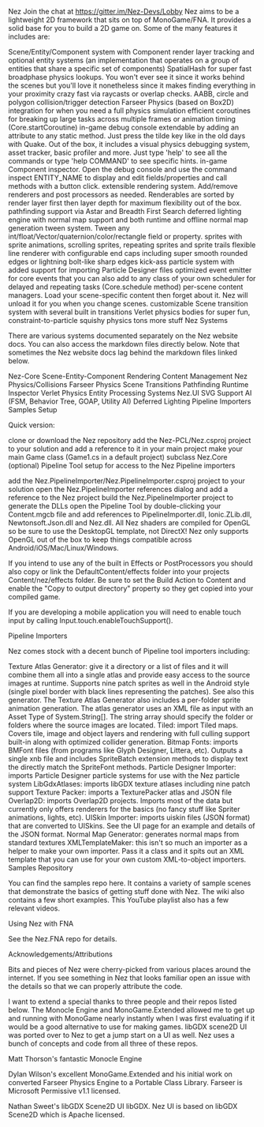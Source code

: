 Nez
Join the chat at https://gitter.im/Nez-Devs/Lobby
Nez aims to be a lightweight 2D framework that sits on top of MonoGame/FNA. It provides a solid base for you to build a 2D game on. Some of the many features it includes are:

Scene/Entity/Component system with Component render layer tracking and optional entity systems (an implementation that operates on a group of entities that share a specific set of components)
SpatialHash for super fast broadphase physics lookups. You won't ever see it since it works behind the scenes but you'll love it nonetheless since it makes finding everything in your proximity crazy fast via raycasts or overlap checks.
AABB, circle and polygon collision/trigger detection
Farseer Physics (based on Box2D) integration for when you need a full physics simulation
efficient coroutines for breaking up large tasks across multiple frames or animation timing (Core.startCoroutine)
in-game debug console extendable by adding an attribute to any static method. Just press the tilde key like in the old days with Quake. Out of the box, it includes a visual physics debugging system, asset tracker, basic profiler and more. Just type 'help' to see all the commands or type 'help COMMAND' to see specific hints.
in-game Component inspector. Open the debug console and use the command inspect ENTITY_NAME to display and edit fields/properties and call methods with a button click.
extensible rendering system. Add/remove renderers and post processors as needed. Renderables are sorted by render layer first then layer depth for maximum flexibility out of the box.
pathfinding support via Astar and Breadth First Search
deferred lighting engine with normal map support and both runtime and offline normal map generation
tween system. Tween any int/float/Vector/quaternion/color/rectangle field or property.
sprites with sprite animations, scrolling sprites, repeating sprites and sprite trails
flexible line renderer with configurable end caps including super smooth rounded edges or lightning bolt-like sharp edges
kick-ass particle system with added support for importing Particle Designer files
optimized event emitter for core events that you can also add to any class of your own
scheduler for delayed and repeating tasks (Core.schedule method)
per-scene content managers. Load your scene-specific content then forget about it. Nez will unload it for you when you change scenes.
customizable Scene transition system with several built in transitions
Verlet physics bodies for super fun, constraint-to-particle squishy physics
tons more stuff
Nez Systems

There are various systems documented separately on the Nez website docs. You can also access the markdown files directly below. Note that sometimes the Nez website docs lag behind the markdown files linked below.

Nez-Core
Scene-Entity-Component
Rendering
Content Management
Nez Physics/Collisions
Farseer Physics
Scene Transitions
Pathfinding
Runtime Inspector
Verlet Physics
Entity Processing Systems
Nez.UI
SVG Support
AI (FSM, Behavior Tree, GOAP, Utility AI)
Deferred Lighting
Pipeline Importers
Samples
Setup

Quick version:

clone or download the Nez repository
add the Nez-PCL/Nez.csproj project to your solution and add a reference to it in your main project
make your main Game class (Game1.cs in a default project) subclass Nez.Core
(optional) Pipeline Tool setup for access to the Nez Pipeline importers

add the Nez.PipelineImporter/Nez.PipelineImporter.csproj project to your solution
open the Nez.PipelineImporter references dialog and add a reference to the Nez project
build the Nez.PipelineImporter project to generate the DLLs
open the Pipeline Tool by double-clicking your Content.mgcb file and add references to PipelineImporter.dll, Ionic.ZLib.dll, Newtonsoft.Json.dll and Nez.dll.
All Nez shaders are compiled for OpenGL so be sure to use the DesktopGL template, not DirectX! Nez only supports OpenGL out of the box to keep things compatible across Android/iOS/Mac/Linux/Windows.

If you intend to use any of the built in Effects or PostProcessors you should also copy or link the DefaultContent/effects folder into your projects Content/nez/effects folder. Be sure to set the Build Action to Content and enable the "Copy to output directory" property so they get copied into your compiled game.

If you are developing a mobile application you will need to enable touch input by calling Input.touch.enableTouchSupport().

Pipeline Importers

Nez comes stock with a decent bunch of Pipeline tool importers including:

Texture Atlas Generator: give it a directory or a list of files and it will combine them all into a single atlas and provide easy access to the source images at runtime. Supports nine patch sprites as well in the Android style (single pixel border with black lines representing the patches). See also this generator. The Texture Atlas Generator also includes a per-folder sprite animation generation. The atlas generator uses an XML file as input with an Asset Type of System.String[]. The string array should specify the folder or folders where the source images are located.
Tiled: import Tiled maps. Covers tile, image and object layers and rendering with full culling support built-in along with optimized collider generation.
Bitmap Fonts: imports BMFont files (from programs like Glyph Designer, Littera, etc). Outputs a single xnb file and includes SpriteBatch extension methods to display text the directly match the SpriteFont methods.
Particle Designer Importer: imports Particle Designer particle systems for use with the Nez particle system
LibGdxAtlases: imports libGDX texture atlases including nine patch support
Texture Packer: imports a TexturePacker atlas and JSON file
Overlap2D: imports Overlap2D projects. Imports most of the data but currently only offers renderers for the basics (no fancy stuff like Spriter animations, lights, etc).
UISkin Importer: imports uiskin files (JSON format) that are converted to UISkins. See the UI page for an example and details of the JSON format.
Normal Map Generator: generates normal maps from standard textures
XMLTemplateMaker: this isn't so much an importer as a helper to make your own importer. Pass it a class and it spits out an XML template that you can use for your own custom XML-to-object importers.
Samples Repository

You can find the samples repo here. It contains a variety of sample scenes that demonstrate the basics of getting stuff done with Nez. The wiki also contains a few short examples. This YouTube playlist also has a few relevant videos.

Using Nez with FNA

See the Nez.FNA repo for details.

Acknowledgements/Attributions

Bits and pieces of Nez were cherry-picked from various places around the internet. If you see something in Nez that looks familiar open an issue with the details so that we can properly attribute the code.

I want to extend a special thanks to three people and their repos listed below. The Monocle Engine and MonoGame.Extended allowed me to get up and running with MonoGame nearly instantly when I was first evaluating if it would be a good alternative to use for making games. libGDX scene2D UI was ported over to Nez to get a jump start on a UI as well. Nez uses a bunch of concepts and code from all three of these repos.

Matt Thorson's fantastic Monocle Engine

Dylan Wilson's excellent MonoGame.Extended and his initial work on converted Farseer Physics Engine to a Portable Class Library. Farseer is Microsoft Permissive v1.1 licensed.

Nathan Sweet's libGDX Scene2D UI libGDX. Nez UI is based on libGDX Scene2D which is Apache licensed.
